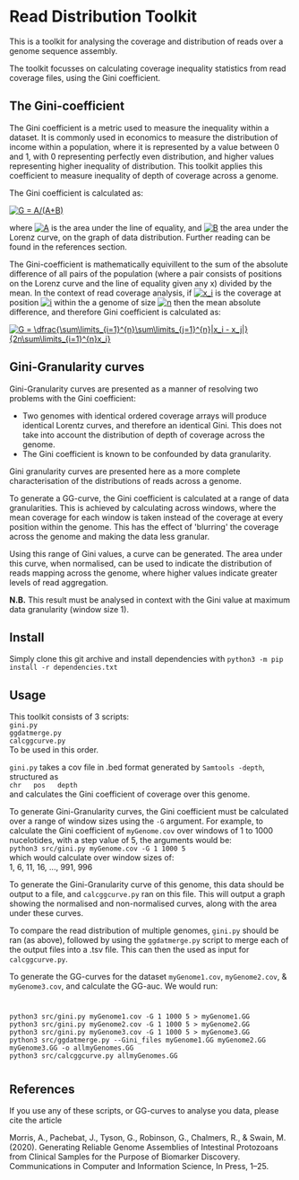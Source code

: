 # Read Distribution Toolkit

This is a toolkit for analysing the coverage and distribution of reads over a genome sequence assembly.

The toolkit focusses on calculating coverage inequality statistics from read coverage files, using the Gini coefficient.

## The Gini-coefficient

The Gini coefficient is a metric used to measure the inequality within a dataset.
It is commonly used in economics to measure the distribution of income within a population, where it is represented by a value 
between 0 and 1, with 0 representing perfectly even distribution, and higher values representing higher inequality of distribution. 
This toolkit applies this coefficient to measure inequality of depth of coverage across a genome.

The Gini coefficient is calculated as:

<a href="https://www.codecogs.com/eqnedit.php?latex=G&space;=&space;A/(A&plus;B)" target="_blank"><img src="https://latex.codecogs.com/gif.latex?G&space;=&space;A/(A&plus;B)" title="G = A/(A+B)" /></a>

where 
<a href="https://www.codecogs.com/eqnedit.php?latex=A" target="_blank"><img src="https://latex.codecogs.com/gif.latex?A" title="A" /></a>
is the area under the line of equality, and 
<a href="https://www.codecogs.com/eqnedit.php?latex=B" target="_blank"><img src="https://latex.codecogs.com/gif.latex?B" title="B" /></a>
the area under the Lorenz curve, on the graph of data distribution. Further reading can be found in the references section.

The Gini-coefficient is mathematically equivillent to the sum of the absolute difference of all pairs of the population
(where a pair consists of positions on the Lorenz curve and the line of equality given any x) divided by the mean.
In the context of read coverage analysis, if 
<a href="https://www.codecogs.com/eqnedit.php?latex=x_i" target="_blank"><img src="https://latex.codecogs.com/gif.latex?x_i" title="x_i" /></a>
is the coverage at position 
<a href="https://www.codecogs.com/eqnedit.php?latex=i" target="_blank"><img src="https://latex.codecogs.com/gif.latex?i" title="i" /></a>
within the a genome of size 
<a href="https://www.codecogs.com/eqnedit.php?latex=n" target="_blank"><img src="https://latex.codecogs.com/gif.latex?n" title="n" /></a>
then the mean absolute difference, and therefore Gini coefficient is calculated as:

<a href="https://www.codecogs.com/eqnedit.php?latex=
G&space;=&space;\dfrac{\sum\limits_{i=1}^{n}\sum\limits_{j=1}^{n}|x_i&space;-&space;x_j|}{2n\sum\limits_{i=1}^{n}x_i}"
target="_blank"><img src="https://latex.codecogs.com/gif.latex?G&space;=&space;\dfrac{\sum\limits_{i=1}^{n}\sum\limits_{j=1}^{n}|x_i&space;-&space;x_j|}{2n\sum\limits_{i=1}^{n}x_i}" title="G = \dfrac{\sum\limits_{i=1}^{n}\sum\limits_{j=1}^{n}|x_i - x_j|}{2n\sum\limits_{i=1}^{n}x_i}" /></a>

## Gini-Granularity curves

Gini-Granularity curves are presented as a manner of resolving two problems with the Gini coefficient:

- Two genomes with identical ordered coverage arrays will produce identical Lorentz curves, and therefore an identical Gini. 
This does not take into account the distribution of depth of coverage across the genome.
- The Gini coefficient is known to be confounded by data granularity.

Gini granularity curves are presented here as a more complete characterisation of the distributions of reads across a genome.

To generate a GG-curve, the Gini coefficient is calculated at a range of data granularities. This is achieved by calculating
across windows, where the mean coverage for each window is taken instead of the coverage at every position within the genome.
This has the effect of 'blurring' the coverage across the genome and making the data less granular.

Using this range of Gini values, a curve can be generated. The area under this curve, when normalised, can be used
to indicate the distribution of reads mapping across the genome, where higher values indicate greater levels of read aggregation.

**N.B.** This result must be analysed in context with the Gini value at maximum data granularity (window size 1).

## Install

Simply clone this git archive and install dependencies with
`python3 -m pip install -r dependencies.txt`

## Usage

This toolkit consists of 3 scripts:\
`gini.py`\
`ggdatmerge.py`\
`calcggcurve.py`\
To be used in this order.

`gini.py` takes a cov file in .bed format generated by `Samtools -depth`, structured as\
  `chr   pos   depth`\
and calculates the Gini coefficient of coverage over this genome.

To generate Gini-Granularity curves, the Gini coefficient must be calculated over a range of window sizes using the `-G` argument. For example, to calculate the Gini coefficient of `myGenome.cov` over windows of 1 to 1000 nucelotides, with a step value of 5, the arguments would be:\
`python3 src/gini.py myGenome.cov -G 1 1000 5`\
which would calculate over window sizes of:\
1, 6, 11, 16, ..., 991, 996

To generate the Gini-Granularity curve of this genome, this data should be output to a file, and `calcggcurve.py` ran on this file. This will output a graph showing the normalised and non-normalised curves, along with the area under these curves.

To compare the read distribution of multiple genomes, `gini.py` should be ran (as above), followed by using the `ggdatmerge.py` script to merge each of the output files into a .tsv file. This can then the used as input for `calcggcurve.py`.

To generate the GG-curves for the dataset `myGenome1.cov`, `myGenome2.cov`, & `myGenome3.cov`, and calculate the GG-auc. We would run:
#
    python3 src/gini.py myGenome1.cov -G 1 1000 5 > myGenome1.GG
    python3 src/gini.py myGenome2.cov -G 1 1000 5 > myGenome2.GG
    python3 src/gini.py myGenome3.cov -G 1 1000 5 > myGenome3.GG
    python3 src/ggdatmerge.py --Gini_files myGenome1.GG myGenome2.GG myGenome3.GG -o allmyGenomes.GG
    python3 src/calcggcurve.py allmyGenomes.GG
#

## References

If you use any of these scripts, or GG-curves to analyse you data, please cite the article

Morris, A., Pachebat, J., Tyson, G., Robinson, G., Chalmers, R., & Swain, M. (2020). Generating Reliable Genome Assemblies of Intestinal Protozoans from Clinical Samples for the Purpose of Biomarker Discovery. Communications in Computer and Information Science, In Press, 1–25.

